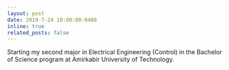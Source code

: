 ```yaml
---
layout: post
date: 2019-7-24 10:00:00-0400
inline: true
related_posts: false
---
```

Starting my second major in Electrical Engineering (Control) in the Bachelor of Science program at Amirkabir University of Technology.
